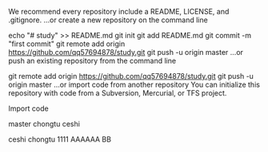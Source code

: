 We recommend every repository include a README, LICENSE, and .gitignore.
…or create a new repository on the command line

echo "# study" >> README.md
git init
git add README.md
git commit -m "first commit"
git remote add origin https://github.com/qq57694878/study.git
git push -u origin master
…or push an existing repository from the command line

git remote add origin https://github.com/qq57694878/study.git
git push -u origin master
…or import code from another repository
You can initialize this repository with code from a Subversion, Mercurial, or TFS project.

Import code

master chongtu ceshi 

ceshi chongtu
1111
AAAAAA
BB

